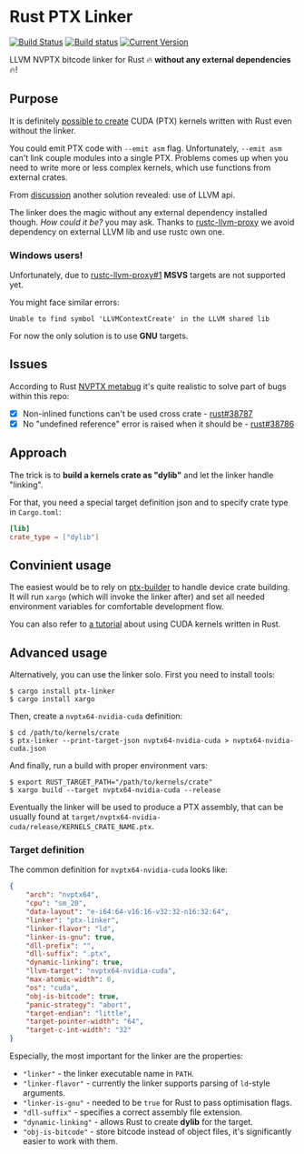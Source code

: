 # Rust PTX Linker
[![Build Status](https://travis-ci.org/denzp/rust-ptx-linker.svg?branch=master)](https://travis-ci.org/denzp/rust-ptx-linker)
[![Build status](https://ci.appveyor.com/api/projects/status/fjhq7mdp1skpjfqu/branch/master?svg=true)](https://ci.appveyor.com/project/denzp/rust-ptx-linker/branch/master)
[![Current Version](https://img.shields.io/crates/v/ptx-linker.svg)](https://crates.io/crates/ptx-linker)

LLVM NVPTX bitcode linker for Rust 🔥 **without any external dependencies** 🔥!

## Purpose
It is definitely [possible to create](https://github.com/japaric/nvptx) CUDA (PTX) kernels written with Rust even without the linker.

You could emit PTX code with `--emit asm` flag.
Unfortunately, `--emit asm` can't link couple modules into a single PTX.
Problems comes up when you need to write more or less complex kernels, which use functions from external crates.

From [discussion](https://github.com/nagisa/math.rs/pull/3#issuecomment-304737732) another solution revealed: use of LLVM api.

The linker does the magic without any external dependency installed though.
*How could it be?* you may ask.
Thanks to [rustc-llvm-proxy](https://crates.io/crates/rustc-llvm-proxy) we avoid dependency on external LLVM lib and use rustc own one.

### Windows users!
Unfortunately, due to [rustc-llvm-proxy#1](/denzp/rustc-llvm-proxy/issues/1) **MSVS** targets are not supported yet.

You might face similar errors:
```
Unable to find symbol 'LLVMContextCreate' in the LLVM shared lib
```

For now the only solution is to use **GNU** targets.

## Issues
According to Rust [NVPTX metabug](https://github.com/rust-lang/rust/issues/38789) it's quite realistic to solve part of bugs within this repo:

- [x] Non-inlined functions can't be used cross crate - [rust#38787](https://github.com/rust-lang/rust/issues/38787)
- [x] No "undefined reference" error is raised when it should be - [rust#38786](https://github.com/rust-lang/rust/issues/38786)

## Approach
The trick is to **build a kernels crate as "dylib"** and let the linker handle "linking".

For that, you need a special target definition json and to specify crate type in `Cargo.toml`:
``` toml
[lib]
crate_type = ["dylib"]
```

## Convinient usage
The easiest would be to rely on [ptx-builder](https://crates.io/crates/ptx-builder) to handle device crate building.
It will run `xargo` (which will invoke the linker after) and set all needed environment variables for comfortable development flow.

You can also refer to [a tutorial](https://github.com/denzp/rust-inline-cuda-tutorial/tree/master/chapter-1) about using CUDA kernels written in Rust.

## Advanced usage
Alternatively, you can use the linker solo.
First you need to install tools:
```
$ cargo install ptx-linker
$ cargo install xargo
```

Then, create a `nvptx64-nvidia-cuda` definition:
```
$ cd /path/to/kernels/crate
$ ptx-linker --print-target-json nvptx64-nvidia-cuda > nvptx64-nvidia-cuda.json
```

And finally, run a build with proper environment vars:
```
$ export RUST_TARGET_PATH="/path/to/kernels/crate"
$ xargo build --target nvptx64-nvidia-cuda --release
```

Eventually the linker will be used to produce a PTX assembly, that can be usually found at `target/nvptx64-nvidia-cuda/release/KERNELS_CRATE_NAME.ptx`.

### Target definition
The common definition for `nvptx64-nvidia-cuda` looks like:
``` json
{
    "arch": "nvptx64",
    "cpu": "sm_20",
    "data-layout": "e-i64:64-v16:16-v32:32-n16:32:64",
    "linker": "ptx-linker",
    "linker-flavor": "ld",
    "linker-is-gnu": true,
    "dll-prefix": "",
    "dll-suffix": ".ptx",
    "dynamic-linking": true,
    "llvm-target": "nvptx64-nvidia-cuda",
    "max-atomic-width": 0,
    "os": "cuda",
    "obj-is-bitcode": true,
    "panic-strategy": "abort",
    "target-endian": "little",
    "target-pointer-width": "64",
    "target-c-int-width": "32"
}
```

Especially, the most important for the linker are the properties:
* `"linker"` - the linker executable name in `PATH`.
* `"linker-flavor"` - currently the linker supports parsing of `ld`-style arguments.
* `"linker-is-gnu"` - needed to be `true` for Rust to pass optimisation flags.
* `"dll-suffix"` - specifies a correct assembly file extension.
* `"dynamic-linking"` - allows Rust to create **dylib** for the target.
* `"obj-is-bitcode"` - store bitcode instead of object files, it's significantly easier to work with them.
